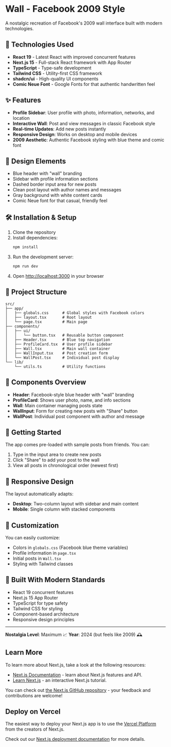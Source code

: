 # Wall - Facebook 2009 Style

A nostalgic recreation of Facebook's 2009 wall interface built with modern technologies.

## 🚀 Technologies Used

- **React 19** - Latest React with improved concurrent features
- **Next.js 15** - Full-stack React framework with App Router
- **TypeScript** - Type-safe development
- **Tailwind CSS** - Utility-first CSS framework
- **shadcn/ui** - High-quality UI components
- **Comic Neue Font** - Google Fonts for that authentic handwritten feel

## ✨ Features

- **Profile Sidebar**: User profile with photo, information, networks, and location
- **Interactive Wall**: Post and view messages in classic Facebook style
- **Real-time Updates**: Add new posts instantly
- **Responsive Design**: Works on desktop and mobile devices
- **2009 Aesthetic**: Authentic Facebook styling with blue theme and comic font

## 🎨 Design Elements

- Blue header with "wall" branding
- Sidebar with profile information sections
- Dashed border input area for new posts
- Clean post layout with author names and messages
- Gray background with white content cards
- Comic Neue font for that casual, friendly feel

## 🛠️ Installation & Setup

1. Clone the repository
2. Install dependencies:
   ```bash
   npm install
   ```
3. Run the development server:
   ```bash
   npm run dev
   ```
4. Open [http://localhost:3000](http://localhost:3000) in your browser

## 📁 Project Structure

```
src/
├── app/
│   ├── globals.css      # Global styles with Facebook colors
│   ├── layout.tsx       # Root layout
│   └── page.tsx         # Main page
├── components/
│   ├── ui/
│   │   └── button.tsx   # Reusable button component
│   ├── Header.tsx       # Blue top navigation
│   ├── ProfileCard.tsx  # User profile sidebar
│   ├── Wall.tsx         # Main wall container
│   ├── WallInput.tsx    # Post creation form
│   └── WallPost.tsx     # Individual post display
└── lib/
    └── utils.ts         # Utility functions
```

## 🎯 Components Overview

- **Header**: Facebook-style blue header with "wall" branding
- **ProfileCard**: Shows user photo, name, and info sections
- **Wall**: Main container managing posts state
- **WallInput**: Form for creating new posts with "Share" button
- **WallPost**: Individual post component with author and message

## 🚀 Getting Started

The app comes pre-loaded with sample posts from friends. You can:

1. Type in the input area to create new posts
2. Click "Share" to add your post to the wall
3. View all posts in chronological order (newest first)

## 📱 Responsive Design

The layout automatically adapts:
- **Desktop**: Two-column layout with sidebar and main content
- **Mobile**: Single column with stacked components

## 🎨 Customization

You can easily customize:
- Colors in `globals.css` (Facebook blue theme variables)
- Profile information in `page.tsx`
- Initial posts in `Wall.tsx`
- Styling with Tailwind classes

## 🧪 Built With Modern Standards

- React 19 concurrent features
- Next.js 15 App Router
- TypeScript for type safety
- Tailwind CSS for styling
- Component-based architecture
- Responsive design principles

---

**Nostalgia Level**: Maximum 📈
**Year**: 2024 (but feels like 2009) 🕰️

## Learn More

To learn more about Next.js, take a look at the following resources:

- [Next.js Documentation](https://nextjs.org/docs) - learn about Next.js features and API.
- [Learn Next.js](https://nextjs.org/learn) - an interactive Next.js tutorial.

You can check out [the Next.js GitHub repository](https://github.com/vercel/next.js) - your feedback and contributions are welcome!

## Deploy on Vercel

The easiest way to deploy your Next.js app is to use the [Vercel Platform](https://vercel.com/new?utm_medium=default-template&filter=next.js&utm_source=create-next-app&utm_campaign=create-next-app-readme) from the creators of Next.js.

Check out our [Next.js deployment documentation](https://nextjs.org/docs/app/building-your-application/deploying) for more details.
